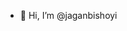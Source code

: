 - 👋 Hi, I’m @jaganbishoyi


<!---
jaganbishoyi/jaganbishoyi is a ✨ special ✨ repository because its `README.md` (this file) appears on your GitHub profile.
You can click the Preview link to take a look at your changes.
--->
